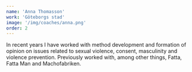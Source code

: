 ```yaml
---
name: 'Anna Thomasson'
work: 'Göteborgs stad'
image: '/img/coaches/anna.png'
order: 2
---
```

In recent years I have worked with method development and formation of opinion on issues related to sexual violence, consent, masculinity and violence prevention. Previously worked with, among other things, Fatta, Fatta Man and Machofabriken.
